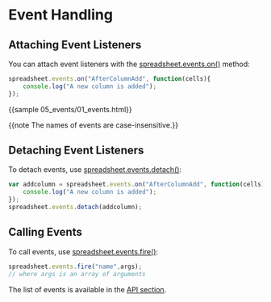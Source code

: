 Event Handling
================

## Attaching Event Listeners

You can attach event listeners with the [spreadsheet.events.on()](api/events/on.md) method:

~~~js
spreadsheet.events.on("AfterColumnAdd", function(cells){
    console.log("A new column is added");
});
~~~

{{sample 05_events/01_events.html}}

{{note The names of events are case-insensitive.}}

## Detaching Event Listeners

To detach events, use [spreadsheet.events.detach()](api/events/detach.md):

~~~js
var addcolumn = spreadsheet.events.on("AfterColumnAdd", function(cells){
    console.log("A new column is added");
});
spreadsheet.events.detach(addcolumn);
~~~

## Calling Events

To call events, use [spreadsheet.events.fire()](api/events/fire.md):

~~~js
spreadsheet.events.fire("name",args);
// where args is an array of arguments
~~~

The list of events is available in the [API section](api/refs/spreadsheet_events.md).

